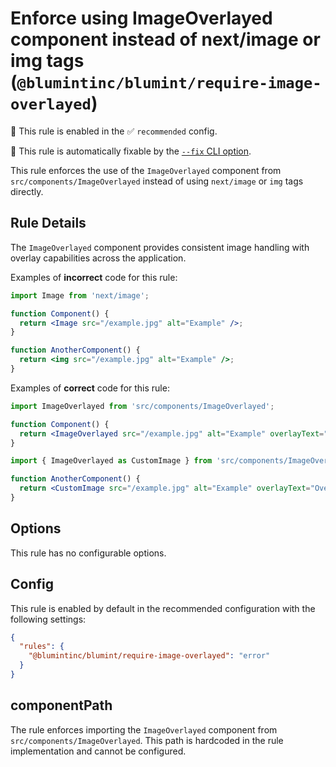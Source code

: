 # Enforce using ImageOverlayed component instead of next/image or img tags (`@blumintinc/blumint/require-image-overlayed`)

💼 This rule is enabled in the ✅ `recommended` config.

🔧 This rule is automatically fixable by the [`--fix` CLI option](https://eslint.org/docs/latest/user-guide/command-line-interface#--fix).

<!-- end auto-generated rule header -->

This rule enforces the use of the `ImageOverlayed` component from `src/components/ImageOverlayed` instead of using `next/image` or `img` tags directly.

## Rule Details

The `ImageOverlayed` component provides consistent image handling with overlay capabilities across the application.

Examples of **incorrect** code for this rule:

```jsx
import Image from 'next/image';

function Component() {
  return <Image src="/example.jpg" alt="Example" />;
}

function AnotherComponent() {
  return <img src="/example.jpg" alt="Example" />;
}
```

Examples of **correct** code for this rule:

```jsx
import ImageOverlayed from 'src/components/ImageOverlayed';

function Component() {
  return <ImageOverlayed src="/example.jpg" alt="Example" overlayText="Overlay Text" />;
}

import { ImageOverlayed as CustomImage } from 'src/components/ImageOverlayed';

function AnotherComponent() {
  return <CustomImage src="/example.jpg" alt="Example" overlayText="Overlay Text" />;
}
```

## Options

This rule has no configurable options.

## Config

This rule is enabled by default in the recommended configuration with the following settings:

```json
{
  "rules": {
    "@blumintinc/blumint/require-image-overlayed": "error"
  }
}
```

## componentPath

The rule enforces importing the `ImageOverlayed` component from `src/components/ImageOverlayed`. This path is hardcoded in the rule implementation and cannot be configured.
